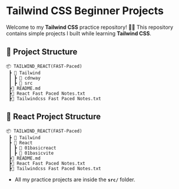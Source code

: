 # Tailwind CSS Beginner Projects

Welcome to my **Tailwind CSS** practice repository! 🎨🚀 This repository contains simple projects I built while learning **Tailwind CSS**.

## 📂 Project Structure

```
📦 TAILWIND_REACT(FAST-Paced)
 ┣ 📂 Tailwind
 ┃ ┣ 📂 cdnway
 ┃ ┣ 📂 src
 ┣📜 README.md
 ┣📜 React Fast Paced Notes.txt
 ┣📜 Tailwindcss Fast Paced Notes.txt
```


## 📂 React Project Structure

```
📦 TAILWIND_REACT(FAST-Paced)
 ┣ 📂 Tailwind
 ┣ 📂 React
 ┃ ┣ 📂 01basicreact
 ┃ ┣ 📂 01basicvite
 ┣📜 README.md
 ┣📜 React Fast Paced Notes.txt
 ┣📜 Tailwindcss Fast Paced Notes.txt
```

- All my practice projects are inside the **`src/`** folder.
